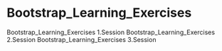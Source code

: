 # Bootstrap_Learning_Exercises
Bootstrap_Learning_Exercises 1.Session
Bootstrap_Learning_Exercises 2.Session
Bootstrap_Learning_Exercises 3.Session
